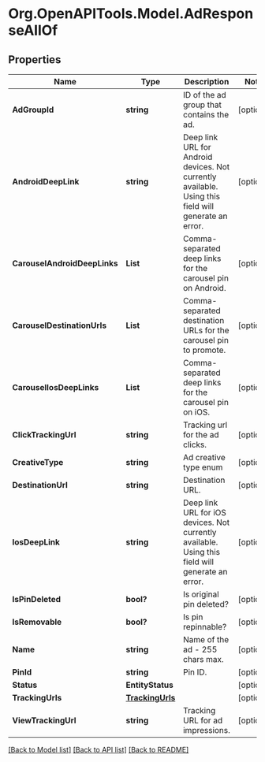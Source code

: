 # Org.OpenAPITools.Model.AdResponseAllOf

## Properties

Name | Type | Description | Notes
------------ | ------------- | ------------- | -------------
**AdGroupId** | **string** | ID of the ad group that contains the ad. | [optional] 
**AndroidDeepLink** | **string** | Deep link URL for Android devices. Not currently available. Using this field will generate an error. | [optional] 
**CarouselAndroidDeepLinks** | **List<string>** | Comma-separated deep links for the carousel pin on Android. | [optional] 
**CarouselDestinationUrls** | **List<string>** | Comma-separated destination URLs for the carousel pin to promote. | [optional] 
**CarouselIosDeepLinks** | **List<string>** | Comma-separated deep links for the carousel pin on iOS. | [optional] 
**ClickTrackingUrl** | **string** | Tracking url for the ad clicks. | [optional] 
**CreativeType** | **string** | Ad creative type enum | [optional] 
**DestinationUrl** | **string** | Destination URL. | [optional] 
**IosDeepLink** | **string** | Deep link URL for iOS devices. Not currently available. Using this field will generate an error. | [optional] 
**IsPinDeleted** | **bool?** | Is original pin deleted? | [optional] 
**IsRemovable** | **bool?** | Is pin repinnable? | [optional] 
**Name** | **string** | Name of the ad - 255 chars max. | [optional] 
**PinId** | **string** | Pin ID. | [optional] 
**Status** | **EntityStatus** |  | [optional] 
**TrackingUrls** | [**TrackingUrls**](TrackingUrls.md) |  | [optional] 
**ViewTrackingUrl** | **string** | Tracking URL for ad impressions. | [optional] 

[[Back to Model list]](../README.md#documentation-for-models) [[Back to API list]](../README.md#documentation-for-api-endpoints) [[Back to README]](../README.md)


